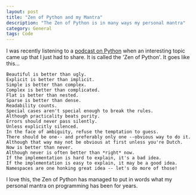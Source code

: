 ```yaml
---
layout: post
title: "Zen of Python and my Mantra"
description: "The Zen of Python is in many ways my personal mantra"
category: General
tags: Code
---
```

I was recently listening to a [podcast on Python](http://www.dotnetrocks.com/default.aspx?showNum=951) when an interesting topic came up that I just had to share. It is called the 'Zen of Python'. It goes like this...

    Beautiful is better than ugly. 
    Explicit is better than implicit. 
    Simple is better than complex. 
    Complex is better than complicated. 
    Flat is better than nested. 
    Sparse is better than dense. 
    Readability counts. 
    Special cases aren't special enough to break the rules. 
    Although practicality beats purity. 
    Errors should never pass silently. 
    Unless explicitly silenced. 
    In the face of ambiguity, refuse the temptation to guess. 
    There should be one-- and preferably only one --obvious way to do it. 
    Although that way may not be obvious at first unless you're Dutch. 
    Now is better than never. 
    Although never is often better than *right* now. 
    If the implementation is hard to explain, it's a bad idea. 
    If the implementation is easy to explain, it may be a good idea. 
    Namespaces are one honking great idea -- let's do more of those! 

I love this, the Zen of Python has managed to put in words what my personal mantra on programming has been for years.
